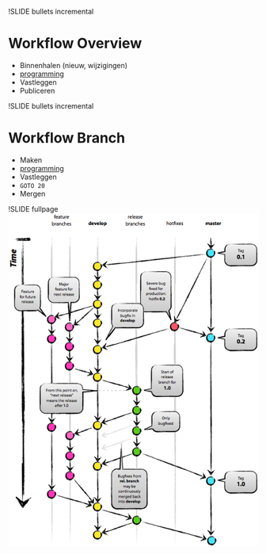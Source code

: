 !SLIDE bullets incremental
# Workflow Overview

* Binnenhalen (nieuw, wijzigingen)
* [programming](programming.gif)
* Vastleggen
* Publiceren

!SLIDE bullets incremental
# Workflow Branch

* Maken
* [programming](programming.gif)
* Vastleggen
* `GOTO 20`
* Mergen

!SLIDE fullpage
![git-flow](git-flow.png)
